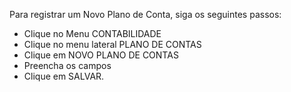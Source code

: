 Para registrar um Novo Plano de Conta, siga os seguintes passos:

* Clique no Menu CONTABILIDADE
* Clique no menu lateral PLANO DE CONTAS
* Clique em NOVO PLANO DE CONTAS
* Preencha os campos
* Clique em SALVAR.